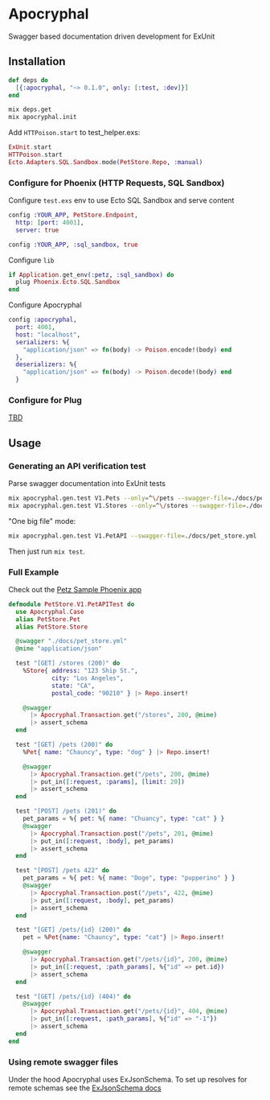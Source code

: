 # Apocryphal

Swagger based documentation driven development for ExUnit

## Installation

```elixir
def deps do
  [{:apocryphal, "~> 0.1.0", only: [:test, :dev]}]
end
```

```bash
mix deps.get
mix apocryphal.init
```

Add `HTTPoison.start` to test_helper.exs:

```elixir
ExUnit.start
HTTPoison.start
Ecto.Adapters.SQL.Sandbox.mode(PetStore.Repo, :manual)
```

### Configure for Phoenix (HTTP Requests, SQL Sandbox)

Configure `test.exs` env to use Ecto SQL Sandbox and serve content

```elixir
config :YOUR_APP, PetStore.Endpoint,
  http: [port: 4001],
  server: true

config :YOUR_APP, :sql_sandbox, true
```

Configure `lib`
```elixir
if Application.get_env(:petz, :sql_sandbox) do
  plug Phoenix.Ecto.SQL.Sandbox
end
```

Configure Apocryphal
```elixir
config :apocryphal,
  port: 4001,
  host: "localhost",
  serializers: %{
    "application/json" => fn(body) -> Poison.encode!(body) end
  },
  deserializers: %{
    "application/json" => fn(body) -> Poison.decode!(body) end
  }
```

### Configure for Plug

[TBD](https://github.com/coryodaniel/apocryphal/issues/4)


## Usage

### Generating an API verification test

Parse swagger documentation into ExUnit tests
```bash
mix apocryphal.gen.test V1.Pets --only=^\/pets --swagger-file=./docs/pet_store.yml
mix apocryphal.gen.test V1.Stores --only=^\/stores --swagger-file=./docs/pet_store.yml
```

"One big file" mode:
```bash
mix apocryphal.gen.test V1.PetAPI --swagger-file=./docs/pet_store.yml
```

Then just run `mix test`.

### Full Example

Check out the [Petz Sample Phoenix app](http://github.com/coryodaniel/petz)


```elixir
defmodule PetStore.V1.PetAPITest do
  use Apocryphal.Case
  alias PetStore.Pet
  alias PetStore.Store

  @swagger "./docs/pet_store.yml"
  @mime "application/json"

  test "[GET] /stores (200)" do
    %Store{ address: "123 Ship St.",
            city: "Los Angeles",
            state: "CA",
            postal_code: "90210" } |> Repo.insert!

    @swagger
      |> Apocryphal.Transaction.get("/stores", 200, @mime)
      |> assert_schema
  end

  test "[GET] /pets (200)" do
    %Pet{ name: "Chauncy", type: "dog" } |> Repo.insert!

    @swagger
      |> Apocryphal.Transaction.get("/pets", 200, @mime)
      |> put_in([:request, :params], [limit: 20])
      |> assert_schema
  end

  test "[POST] /pets (201)" do
    pet_params = %{ pet: %{ name: "Chuancy", type: "cat" } }
    @swagger
      |> Apocryphal.Transaction.post("/pets", 201, @mime)
      |> put_in([:request, :body], pet_params)
      |> assert_schema
  end

  test "[POST] /pets 422" do
    pet_params = %{ pet: %{ name: "Doge", type: "pupperino" } }
    @swagger
      |> Apocryphal.Transaction.post("/pets", 422, @mime)
      |> put_in([:request, :body], pet_params)
      |> assert_schema
  end

  test "[GET] /pets/{id} (200)" do
    pet = %Pet{name: "Chauncy", type: "cat"} |> Repo.insert!

    @swagger
      |> Apocryphal.Transaction.get("/pets/{id}", 200, @mime)
      |> put_in([:request, :path_params], %{"id" => pet.id})
      |> assert_schema
  end

  test "[GET] /pets/{id} (404)" do
    @swagger
      |> Apocryphal.Transaction.get("/pets/{id}", 404, @mime)
      |> put_in([:request, :path_params], %{"id" => "-1"})
      |> assert_schema
  end
end
```

### Using remote swagger files

Under the hood Apocryphal uses ExJsonSchema. To set up resolves for remote schemas see the [ExJsonSchema docs](https://github.com/jonasschmidt/ex_json_schema#installation)
